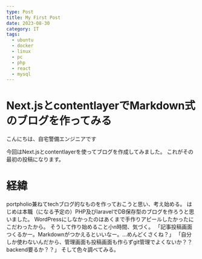 ```yaml
---
type: Post
title: My First Post
date: 2023-08-30
category: IT
tags:
  - ubuntu
  - docker
  - linux
  - pc
  - php
  - react
  - mysql
---
```


# Next.jsとcontentlayerでMarkdown式のブログを作ってみる

こんにちは、自宅警備エンジニアです

今回はNext.jsとcontentlayerを使ってブログを作成してみました。
これがその最初の投稿になります。

# 経緯
portpholio兼ねてtechブログ的なものを作っておこうと思い、考え始める。
はじめは本職（になる予定の）PHP及びlaravelでDB保存型のブログを作ろうと思いました。
WordPressにしなかったのはあくまで手作りアピールしたかったにこだわったから。
そうして作り始めること小n時間、気づく。
「記事投稿画面つくるかー。Markdownがつかえるといいなー。...めんどくさくね？」
「自分しか使わないんだから、管理画面も投稿画面も作らずgit管理でよくないか？？backend要るか？？」
そして色々調べてみる。

